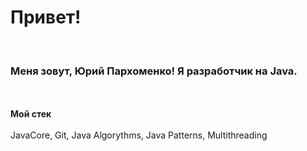 <h1> Привет! </h1>
<br>
<h3>Меня зовут, <b>Юрий Пархоменко!</b> Я разработчик на Java.</h3>
<br>
<br>
<b>Мой стек</b>
<br>
<br>
JavaCore, Git, Java Algorythms, Java Patterns, Multithreading
<br>
